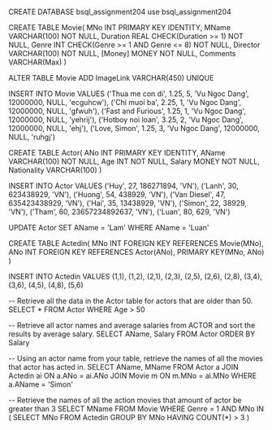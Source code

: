 CREATE DATABASE bsql_assignment204
use bsql_assignment204

CREATE TABLE Movie(
    MNo INT PRIMARY KEY IDENTITY,
    MName VARCHAR(100) NOT NULL,
    Duration REAL CHECK(Duration >= 1) NOT NULL,
    Genre INT CHECK(Genre >= 1 AND Genre <= 8) NOT NULL,
    Director VARCHAR(100) NOT NULL,
    [Money] MONEY NOT NULL,
    Comments VARCHAR(Max)
)

ALTER TABLE Movie ADD ImageLink VARCHAR(450) UNIQUE

INSERT INTO Movie VALUES
    ('Thua me con di', 1.25, 5, 'Vu Ngoc Dang', 12000000, NULL, 'ecguhcw'),
    ('Chi muoi ba', 2.25, 1, 'Vu Ngoc Dang', 12000000, NULL, 'gfwuh'),
    ('Fast and Furious', 1.25, 1, 'Vu Ngoc Dang', 12000000, NULL, 'yehrij'),
    ('Hotboy noi loan', 3.25, 2, 'Vu Ngoc Dang', 12000000, NULL, 'ehj'),
    ('Love, Simon', 1.25, 3, 'Vu Ngoc Dang', 12000000, NULL, 'ruhgj')

CREATE TABLE Actor(
    ANo INT PRIMARY KEY IDENTITY,
    AName VARCHAR(100) NOT NULL, 
    Age INT NOT NULL,
    Salary MONEY NOT NULL,
    Nationality VARCHAR(100)
)

INSERT INTO Actor VALUES
    ('Huy', 27, 186271894, 'VN'),
    ('Lanh', 30, 623438929, 'VN'),
    ('Huong', 54, 438929, 'VN'),
    ('Van Diesel', 47, 635423438929, 'VN'),
    ('Hai', 35, 13438929, 'VN'),
    ('Simon', 22, 38929, 'VN'),
    ('Tham', 60, 23657234892637, 'VN'),
    ('Luan', 80, 629, 'VN')

UPDATE Actor SET AName = 'Lam' WHERE AName = 'Luan'

CREATE TABLE Actedin(
    MNo INT FOREIGN KEY REFERENCES Movie(MNo),
    ANo INT FOREIGN KEY REFERENCES Actor(ANo),
    PRIMARY KEY(MNo, ANo)
)

INSERT INTO Actedin VALUES
    (1,1),
    (1,2),
    (2,1),
    (2,3),
    (2,5),
    (2,6),
    (2,8),
    (3,4),
    (3,6),
    (4,5),
    (4,8),
    (5,6)

-- Retrieve all the data in the Actor table for actors that are older than 50.
SELECT * FROM Actor
WHERE Age > 50

-- Retrieve all actor names and average salaries from ACTOR and sort the results by average salary.
SELECT AName, Salary FROM Actor
ORDER BY Salary

-- Using an actor name from your table, retrieve the names of all the movies that actor has acted in.
SELECT AName, MName
FROM Actor a
JOIN Actedin ai ON a.ANo = ai.ANo
JOIN Movie m ON m.MNo = ai.MNo
WHERE a.AName = 'Simon'

-- Retrieve the names of all the action movies that amount of actor be greater than 3
SELECT MName FROM Movie
WHERE Genre = 1 AND MNo IN (
    SELECT MNo 
    FROM Actedin 
    GROUP BY MNo
    HAVING COUNT(*) > 3
)
